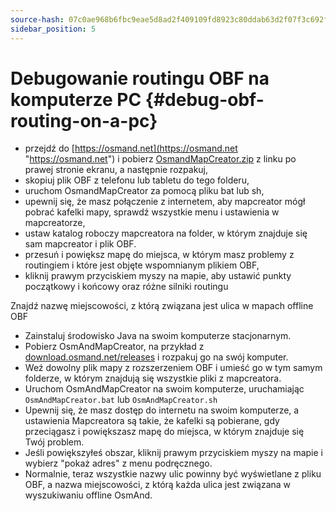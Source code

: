 ```yaml
---
source-hash: 07c0ae968b6fbc9eae5d8ad2f409109fd8923c80ddab63d2f07f3c692f96ba59
sidebar_position: 5
---
```


# Debugowanie routingu OBF na komputerze PC {#debug-obf-routing-on-a-pc}


- przejdź do [https://osmand.net](https://osmand.net "https://osmand.net") i pobierz [OsmandMapCreator.zip](http://download.osmand.net/latest-night-build/OsmAndMapCreator-main.zip "http://download.osmand.net/latest-night-build/OsmAndMapCreator-main.zip") z linku po prawej stronie ekranu, a następnie rozpakuj,
- skopiuj plik OBF z telefonu lub tabletu do tego folderu,
- uruchom OsmandMapCreator za pomocą pliku bat lub sh,
- upewnij się, że masz połączenie z internetem, aby mapcreator mógł pobrać kafelki mapy, sprawdź wszystkie menu i ustawienia w mapcreatorze,
- ustaw katalog roboczy mapcreatora na folder, w którym znajduje się sam mapcreator i plik OBF.
- przesuń i powiększ mapę do miejsca, w którym masz problemy z routingiem i które jest objęte wspomnianym plikiem OBF,
- kliknij prawym przyciskiem myszy na mapie, aby ustawić punkty początkowy i końcowy oraz różne silniki routingu

Znajdź nazwę miejscowości, z którą związana jest ulica w mapach offline OBF
- Zainstaluj środowisko Java na swoim komputerze stacjonarnym.
- Pobierz OsmAndMapCreator, na przykład z [download.osmand.net/releases](https://download.osmand.net/releases/) i rozpakuj go na swój komputer.
- Weź dowolny plik mapy z rozszerzeniem OBF i umieść go w tym samym folderze, w którym znajdują się wszystkie pliki z mapcreatora.
- Uruchom OsmAndMapCreator na swoim komputerze, uruchamiając `OsmAndMapCreator.bat` lub `OsmAndMapCreator.sh`
- Upewnij się, że masz dostęp do internetu na swoim komputerze, a ustawienia Mapcreatora są takie, że kafelki są pobierane, gdy przeciągasz i powiększasz mapę do miejsca, w którym znajduje się Twój problem.
- Jeśli powiększyłeś obszar, kliknij prawym przyciskiem myszy na mapie i wybierz "pokaż adres" z menu podręcznego.
- Normalnie, teraz wszystkie nazwy ulic powinny być wyświetlane z pliku OBF, a nazwa miejscowości, z którą każda ulica jest związana w wyszukiwaniu offline OsmAnd.